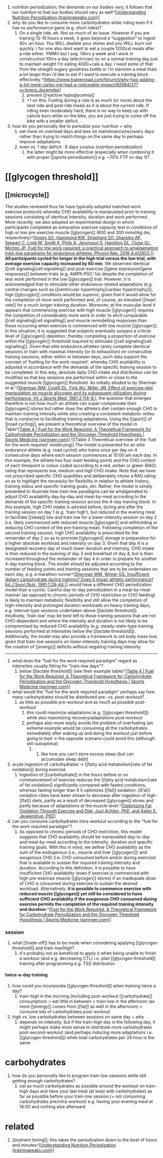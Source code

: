 1. nutrition periodization; the demands on our bodies vary, it follows that our nutrition to fuel our bodies should vary as well^[[Understanding Nutrition Periodization (trainingpeaks.com)](https://www.trainingpeaks.com/blog/understanding-nutrition-periodization/)]
2. why do you like to consume more carbohydrates while riding even if it has no performance gains (e.g. short rides)?
	1. On a single ride, eh. Not so much of an issue. However if you are training 13-15 hours a week, it goes beyond a “suggestion” to ingest 80+ an hour. You WILL deplete your stores and you WILL burn out quickly. I for one also dont want to eat a couple 1200cal meals after a ride either. YMMV but I avg. 14hrs a week and I work in construction 10hrs a day (electrician) so on a normal training day just to maintain weight I’m eating 4000+cals a day. I need some of that from the straight sugary goodness bottle or I’m slammin a meal thats a lot larger than i’d like to eat if I want to execute a training block effectively.^[https://www.trainerroad.com/forum/t/why-has-adding-a-lot-more-carbs-not-had-a-noticeable-impact/92694/37?u=lorenz_duremdes]
		1. prevent [[reactive hypoglycemia]]
		2. +1 on this. Fueling during a ride is as much (or more) about the next ride and post ride meals as it is about the current ride. If riding even moderately hard, there is no way to keep up with calorie burn while on the bike, you are just trying to come off the bike with a smaller deficit.
3. how do you personally like to periodize your nutrition + why
	1. eat more on overload days and less on maintenance/recovery days rather than trying to match things on the same day to perhaps improve adaptations
	2. even vs. 1 day deficit · 6 days surplus (nutrition periodization)
		1. the latter might be more effective (especially when combining it with proper [[sports periodization]] e.g. ~70% FTP on day 1)?

# [[glycogen threshold]]
## [[microcycle]]
The studies reviewed thus far have typically adopted matched work exercise protocols whereby CHO availability is manipulated prior to training sessions consisting of identical intensity, duration and work performed. More recently, we also adopted an experimental design in which participants completed an exhaustive exercise capacity test in conditions of high or low pre-exercise muscle [[glycogen]] (600 and 300 mmol/kg dw, respectively)^[[Impey SG, Hammond KM, Shepherd SO, Sharples AP, Stewart C, Limb M, Smith K, Philp A, Jeromson S, Hamilton DL, Close GL, Morton JP. Fuel for the work required: a practical approach to amalgamating train-low paradigms for endurance athletes. Physiol Rep. 2016;4:e12803.](https://physoc.onlinelibrary.wiley.com/doi/full/10.14814/phy2.12803)]]. **All participants cycled for longer in the high trial versus the low trial, with average exercise capacity increased by 60 min**. We observed identical [[cell signaling|cell signalling]] and post-exercise [[gene expression|gene responses]] between trials (e.g. AMPK-PGC-1α) despite the completion of less work performed in the low [[glycogen]] trial. However, it is acknowledged that to stimulate other endurance-related adaptations (e.g. central changes such as [[ventricular hypertrophy|cardiac hypertrophy]]), high [[glycogen]] conditions would be superior, given that it would allow for the completion of more work performed and, of course, an elevated [[heart rate]] for a much longer training duration. Moreover, at the muscular level it appears that commencing exercise with high muscle [[glycogen]] requires the completion of considerably more work in order to elicit comparable [[cell signaling|cell signalling]] and muscle remodelling responses than those occurring when exercise is commenced with low muscle [[glycogen]]. In this situation, it is suggested that subjects eventually surpass a critical level of [[glycogen]] depletion, thereby completing a proportion of exercise within the [[glycogen]] threshold required to stimulate [[cell signaling|cell signalling]]. Given that elite endurance athletes rarely complete identical sessions or train with maximal intensity (or to exhaustion) on consecutive training sessions, either within or between days, such data support the concept of ‘fuelling for the work required’, whereby CHO availability is adjusted in accordance with the demands of the specific training session to be completed. In this way, absolute daily CHO intake and distribution can be modified so that key sessions are performed within or close to the suggested muscle [[glycogen]] threshold. As initially alluded to by Sherman et al.^[[Sherman WM, Costill DL, Fink WJ, Miller JM. Effect of exercise-diet manipulation on muscle glycogen and its subsequent utilization during performance. Int J Sports Med. 1981;2:114–8.](https://www.thieme-connect.de/products/ejournals/abstract/10.1055/s-2008-1034594)], the question that emerges therefore is not how much an athlete can super-compensate their [[glycogen]] stores but rather does the athlete’s diet contain enough CHO to maintain training intensity while also creating a consistent metabolic milieu that is conducive to facilitating training adaptations. Using the [[sport]] of [[road cycling]], we present a theoretical overview of the model in Table^[[Table 4 | Fuel for the Work Required: A Theoretical Framework for Carbohydrate Periodization and the Glycogen Threshold Hypothesis | Sports Medicine (springer.com)](https://link.springer.com/article/10.1007/s40279-018-0867-7/tables/4)]
![[Table 3 Theoretical overview of the ‘fuel for the work required’ model.png]]
The model is presented for an elite endurance athlete (e.g. road cyclist) who trains once per day on 4 consecutive days where each session commences at 10:00 am each day. In this example, the athlete has four main feeding points and the CHO content of each timepoint is colour coded according to a red, amber or green (RAG) rating that represents low, medium and high CHO intake. Note that we have not prescribed specific CHO quantities and deliberately chose a RAG rating so as to highlight the necessity for flexibility in relation to athlete history, training status and specific training goals, etc. Rather, the model is simply presented to illustrate how train-low paradigms can be amalgamated to adjust CHO availability day-by-day and meal-by-meal according to the demands of the specific training session across the 4-day training block. In this example, high CHO intake is advised before, during and after the training session on day 1 (e.g. ‘train high’), but reduced in the evening meal to facilitate [[sleep]] low and train low for a lower-intensity session on day 2 (i.e. likely commenced with reduced muscle [[glycogen]] and withholding or reducing CHO content of the pre-training meal). Following completion of the second training session, high CHO availability is prescribed for the remainder of day 2 so as to promote [[glycogen]] storage in preparation for a higher absolute workload and intensity on day 3. Given that day 4 is a designated recovery day of much lower duration and intensity, CHO intake is then reduced in the evening of day 3 and breakfast of day 4, but is then increased throughout the remainder of day 4 in order to prepare for another 4-day training block. The model should be adjusted according to the number of feeding points and training sessions that are to be undertaken on each day, e.g. a marathon runner^[[Sherman WM, Wimer GS. Insufficient dietary carbohydrate during training? Does it impair athletic performance? Int J Sport Nutr. 1991;1:28–44.](https://link.springer.com/article/10.1007/s40279-018-0867-7#ref-CR7)]] would have a different CHO periodization model than a cyclist. Careful day-to-day periodization in a meal-by-meal manner (as opposed to chronic periods of CHO restriction or CHO feeding) is likely to maintain metabolic flexibility and still allow the completion of high-intensity and prolonged duration workloads on heavy training days, e.g. interval-type sessions undertaken above [[lactate threshold]]. Intuitively, ‘train low’ may be best left to those training sessions that are not CHO-dependent and where the intensity and duration is not likely to be compromised by reduced CHO availability (e.g. steady-state-type training sessions performed at intensities below the [[lactate threshold]]). Additionally, the model may also provide a framework to aid body mass loss given that train-low sessions on lower-intensity training days may allow for the creation of [[energy]] deficits without negating training intensity

---
1. what does the "fuel for the work required paradigm" regard as intensities usually fitting for "train-low days"?
	1. below [[lactate threshold]] (see their example table)^[[Table 4 | Fuel for the Work Required: A Theoretical Framework for Carbohydrate Periodization and the Glycogen Threshold Hypothesis | Sports Medicine (springer.com)](https://link.springer.com/article/10.1007/s40279-018-0867-7/tables/4)]
2. what would the "fuel for the work required paradigm" perhaps say how many carbohydrates should be distributed pre- vs. post-workout?
	1. as little as possible pre-workout and as much as possible post-workout
		1. this could maximize adaptations (e.g. [[glycogen threshold]]) while also maximizing recovery/adaptations post-workout
		2. perhaps also more easily avoids the problem of overfueling (an extreme example would be consuming all the carbohydrates immediately after waking up and doing the workout just before going to bed → the opposite scenario could avoid this (although still suboptimal)
			1. 1. like how you can't store excess sleep (but can accumulate sleep debt)
3. acute ingestion of carbohydrates → [[fatty acid metabolism|rate of fat oxidation]] during exercise
	1. Ingestion of [[carbohydrate]] in the hours before or on commencement of exercise reduces the [[fatty acid metabolism|rate of fat oxidation]] significantly compared with fasted conditions, whereas fasting longer than 6 h optimizes [[fat]] oxidation. [[Fat]] oxidation rates have been shown to decrease after ingestion of high-[[fat]] diets, partly as a result of decreased [[glycogen]] stores and partly because of adaptations at the muscle level.^[[Optimizing Fat Oxidation Through Exercise and Diet, Juul Achten, PhD, and Asker E. Jeukendrup, PhD](https://pubmed.ncbi.nlm.nih.gov/15212756/)]
4. can you consume carbohydrates intra-workout according to the "fuel for the work required paradigm"?
	1. As opposed to chronic periods of CHO restriction, this model suggests that CHO availability should be manipulated day-to-day and meal-by-meal according to the intensity, duration and specific training goals. With this in mind, we define CHO availability as the sum of the endogenous (i.e., muscle and liver [[glycogen]]) and exogenous CHO (i.e. CHO consumed before and/or during exercise) that is available to sustain the required training intensity and duration. According to this definition, it is possible to have insufficient CHO availability (even if exercise is commenced with high pre-exercise muscle [[glycogen]] stores) if an inadequate dose of CHO is consumed during exercise to sustain the desired workload. Alternatively, **it is possible to commence exercise with reduced muscle [[glycogen]] yet still be considered to have sufficient CHO availability if the exogenous CHO consumed during exercise permits the completion of the required training intensity and duration**.^[[Fuel for the Work Required: A Theoretical Framework for Carbohydrate Periodization and the Glycogen Threshold Hypothesis | Sports Medicine (springer.com)](https://link.springer.com/article/10.1007/s40279-018-0867-7)]

### session
1. what [[trade-off]] has to be made when considering applying [[glycogen threshold]] and train-low/high?
	1. it's probably not as beneficial to apply it when being unable to finish a workout (and e.g. decreasing CTL) i.e. plan [[glycogen threshold]] training after programming e.g. TSS distribution

#### twice-a-day training
1. how could you incorporate [[glycogen threshold]] when training twice a day?
	1. train-high in the morning (including post-workout [[carbohydrate]] consumption) > eat little in between > train-low in the afternoon (as more [[energy]] comes from [[fat]] as well in the afternoon) > consume lots of carbohydrates post-workout
2. high vs. low carbohydrates between sessions on same day + why
	1. depends on intensity, but if the train-high day is the following day, it might perhaps make more sense to distribute more carbohydrates post-second-workout (and perhaps inducing more adaptations i.e. [[glycogen threshold]]) while total carbohydrates per 24 hour is the same

# carbohydrates
1. how do you personally like to program train-low sessions while still getting enough carbohydrates?
	1. eat as much carbohydrates as possible around the workout on train-high days and have your last meal (at least with carbohydrates) as far as possible before your train-low session (+ not consuming carbohydrates pre/intra-workout) e.g. having your evening meal at 16:00 and nothing else afterward

# related
1. [[nutrient timing]]; this takes the periodization down to the level of hours and minutes^[[Understanding Nutrition Periodization (trainingpeaks.com)](https://www.trainingpeaks.com/blog/understanding-nutrition-periodization/)]